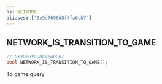 ```yaml
---
ns: NETWORK
aliases: ["0x9d7696d8f4fa6cb7"]
---
```

## NETWORK_IS_TRANSITION_TO_GAME

```c
// 0x9D7696D8F4FA6CB7
bool NETWORK_IS_TRANSITION_TO_GAME();
```

To game query

